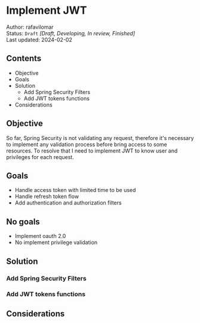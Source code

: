 # Implement JWT
Author: rafavilomar  
Status: `Draft` *[Draft, Developing, In review, Finished]*  
Last updated: 2024-02-02

## Contents
- Objective
- Goals
- Solution
  - Add Spring Security Filters
  - Add JWT tokens functions
- Considerations

## Objective

So far, Spring Security is not validating any request, therefore it's necessary to implement any validation process 
before bring access to some resources. To resolve that I need to implement JWT to know user and privileges for each request.

## Goals
- Handle access token with limited time to be used
- Handle refresh token flow
- Add authentication and authorization filters

## No goals
- Implement oauth 2.0
- No implement privilege validation

## Solution

### Add Spring Security Filters

### Add JWT tokens functions

## Considerations

